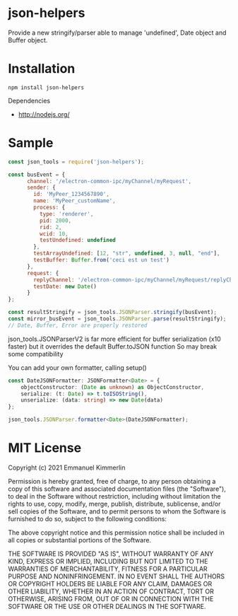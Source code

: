 # json-helpers
Provide a new stringify/parser able to manage 'undefined', Date object and Buffer object.


# Installation
```Batchfile
npm install json-helpers
```

Dependencies
* http://nodejs.org/

# Sample
```js
const json_tools = require('json-helpers');

const busEvent = {
      channel: '/electron-common-ipc/myChannel/myRequest',
      sender: {
        id: 'MyPeer_1234567890',
        name: 'MyPeer_customName',
        process: {
          type: 'renderer',
          pid: 2000,
          rid: 2,
          wcid: 10,
          testUndefined: undefined
        },
        testArrayUndefined: [12, "str", undefined, 3, null, "end"],
        testBuffer: Buffer.from('ceci est un test')
      },
      request: {
        replyChannel: '/electron-common-ipc/myChannel/myRequest/replyChannel',
        testDate: new Date()
      }
};

const resultStringify = json_tools.JSONParser.stringify(busEvent);
const mirror_busEvent = json_tools.JSONParser.parse(resultStringify);
// Date, Buffer, Error are properly restored
```

json_tools.JSONParserV2 is far more efficient for buffer serialization (x10 faster) but it overrides the default Buffer.toJSON function
So may break some compatibility

You can add your own formatter, calling setup()

```ts
const DateJSONFormatter: JSONFormatter<Date> = {
    objectConstructor: (Date as unknown) as ObjectConstructor, 
    serialize: (t: Date) => t.toISOString(), 
    unserialize: (data: string) => new Date(data)
};

json_tools.JSONParser.formatter<Date>(DateJSONFormatter);

```

# MIT License

Copyright (c) 2021 Emmanuel Kimmerlin

Permission is hereby granted, free of charge, to any person obtaining a copy of this software and associated documentation files (the "Software"), to deal in the Software without restriction, including without limitation the rights to use, copy, modify, merge, publish, distribute, sublicense, and/or sell copies of the Software, and to permit persons to whom the Software is furnished to do so, subject to the following conditions:

The above copyright notice and this permission notice shall be included in all copies or substantial portions of the Software.

THE SOFTWARE IS PROVIDED "AS IS", WITHOUT WARRANTY OF ANY KIND, EXPRESS OR IMPLIED, INCLUDING BUT NOT LIMITED TO THE WARRANTIES OF MERCHANTABILITY, FITNESS FOR A PARTICULAR PURPOSE AND NONINFRINGEMENT. IN NO EVENT SHALL THE AUTHORS OR COPYRIGHT HOLDERS BE LIABLE FOR ANY CLAIM, DAMAGES OR OTHER LIABILITY, WHETHER IN AN ACTION OF CONTRACT, TORT OR OTHERWISE, ARISING FROM, OUT OF OR IN CONNECTION WITH THE SOFTWARE OR THE USE OR OTHER DEALINGS IN THE SOFTWARE.